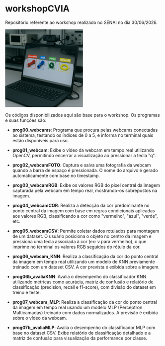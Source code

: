 # workshopCVIA
Repositório referente ao workshop realizado no SENAI no dia 30/06/2026.

<img src="https://github.com/wandersonrainer/workshopCVIA/blob/main/fig07.png?raw=true" alt="Texto Alternativo" width="250">

Os códigos disponibilizados aqui são base para o workshop. Os programas e suas funções são:

- **prog00_webcams**: Programa que procura pelas webcams conectadas ao sistema, testando os índices de 0 a 5, e informa no terminal quais estão disponíveis para uso.

- **prog01_webcam**: Exibe o vídeo da webcam em tempo real utilizando OpenCV, permitindo encerrar a visualização ao pressionar a tecla "q".

- **prog02_webcamFOTO**: Captura e salva uma fotografia da webcam quando a barra de espaço é pressionada. O nome do arquivo é gerado automaticamente com base no timestamp.

- **prog03_webcamRGB**: Exibe os valores RGB do pixel central da imagem capturada pela webcam em tempo real, mostrando-os sobrepostos na imagem.

- **prog04_webcamCOR**: Realiza a detecção da cor predominante no ponto central da imagem com base em regras condicionais aplicadas aos valores RGB, classificando a cor como "vermelho", "azul", "verde", etc.

- **prog05_webcamCSV**: Permite coletar dados rotulados para montagem de um dataset. O usuário posiciona o objeto no centro da imagem e pressiona uma tecla associada à cor (ex: v para vermelho), o que imprime no terminal os valores RGB seguidos do rótulo da cor.

- **prog06_webcam_KNN**: Realiza a classificação da cor do ponto central da imagem em tempo real utilizando um modelo de KNN previamente treinado com um dataset CSV. A cor prevista é exibida sobre a imagem.

- **prog06b_avaliaKNN**: Avalia o desempenho do classificador KNN utilizando métricas como acurácia, matriz de confusão e relatório de classificação (precision, recall e f1-score), com divisão do dataset em treino e teste.

- **prog07_webcam_MLP**: Realiza a classificação da cor do ponto central da imagem em tempo real usando um modelo MLP (Perceptron Multicamadas) treinado com dados normalizados. A previsão é exibida sobre o vídeo da webcam.

- **prog07b_avaliaMLP**: Avalia o desempenho do classificador MLP com base no dataset CSV. Exibe relatório de classificação detalhado e a matriz de confusão para visualização da performance por classe.

